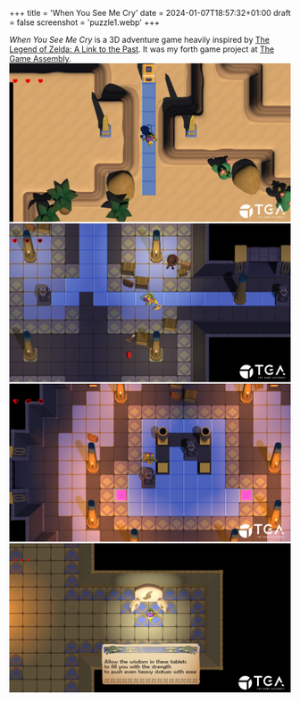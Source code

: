 +++
title = 'When You See Me Cry'
date = 2024-01-07T18:57:32+01:00
draft = false
screenshot = 'puzzle1.webp'
+++

_When You See Me Cry_ is a 3D adventure game heavily inspired by [The Legend of Zelda: A Link to the Past](https://en.wikipedia.org/wiki/The_Legend_of_Zelda:_A_Link_to_the_Past). It was my forth game project at [The Game Assembly](https://thegameassembly.com).
![Screenshot outside a temple.](outside.webp)
![Screenshot of a puzzle in a temple.](puzzle1.webp)
![Screenshot of another puzzle in a temple.](puzzle2.webp)
![Screenshot of a tablet granting the player powers.](tablet.webp)